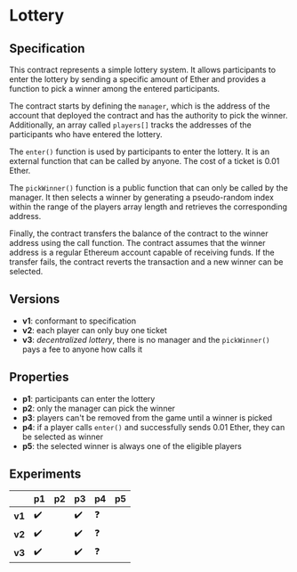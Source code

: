 # Lottery

## Specification

This contract represents a simple lottery system. It allows participants to
enter the lottery by sending a specific amount of Ether and provides a function
to pick a winner among the entered participants.

The contract starts by defining the `manager`, which is the address of the
account that deployed the contract and has the authority to pick the winner.
Additionally, an array called `players[]` tracks the addresses of the
participants who have entered the lottery.

The `enter()` function is used by participants to enter the lottery. It is an
external function that can be called by anyone. The cost of a ticket is 0.01
Ether. 

The `pickWinner()` function is a public function that can only be called by the
manager. It then selects a winner by generating a pseudo-random index within
the range of the players array length and retrieves the corresponding address.

Finally, the contract transfers the balance of the contract to the winner
address using the call function. The contract assumes that the winner address
is a regular Ethereum account capable of receiving funds. If the transfer
fails, the contract reverts the transaction and a new winner can be selected.

## Versions

- **v1**: conformant to specification
- **v2**: each player can only buy one ticket
- **v3**: *decentralized lottery*, there is no manager and the `pickWinner()`
  pays a fee to anyone how calls it

## Properties

- **p1**: participants can enter the lottery
- **p2**: only the manager can pick the winner
- **p3**: players can't be removed from the game until a winner is picked
- **p4**: if a player calls `enter()` and successfully sends 0.01 Ether, they
  can be selected as winner
- **p5**: the selected winner is always one of the eligible players

## Experiments

|        | p1                 | p2 | p3 | p4 | p5 |
| ------ | ------------------ | -- | -- | -- | -- |
| **v1** | :heavy_check_mark: || :heavy_check_mark: | :question: | 
| **v2** | :heavy_check_mark: || :heavy_check_mark: | :question: |
| **v3** | :heavy_check_mark: || :heavy_check_mark: | :question: |
